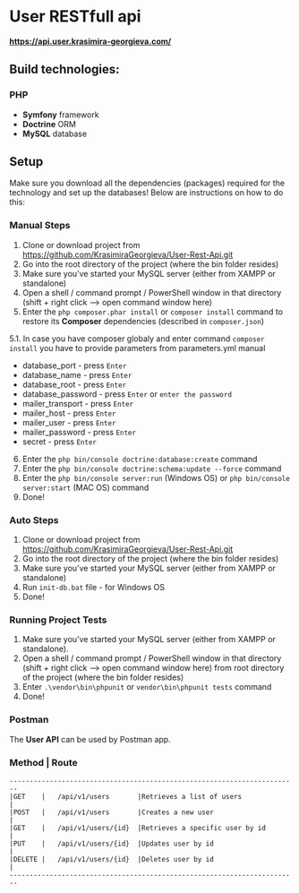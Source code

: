 # User RESTfull api

**https://api.user.krasimira-georgieva.com/**

## Build technologies:

### PHP
* **Symfony** framework
* **Doctrine** ORM
* **MySQL** database

## Setup
Make sure you download all the dependencies (packages) required for the technology and set up the databases! Below are instructions on how to do this:

### Manual Steps
1. Clone or download project from https://github.com/KrasimiraGeorgieva/User-Rest-Api.git
2. Go into the root directory of the project (where the bin folder resides)
3. Make sure you’ve started your MySQL server (either from XAMPP or standalone)
4. Open a shell / command prompt / PowerShell window in that directory (shift + right click --> open command window here)
5. Enter the `php composer.phar install` or `composer install` command to restore its **Composer** dependencies (described in `composer.json`)

5.1. In case you have composer globaly and enter command `composer install` you have to provide parameters from parameters.yml manual
* database_port - press `Enter`
* database_name - press `Enter`
* database_root - press `Enter`
* database_password - press `Enter` or `enter the password`
* mailer_transport - press `Enter`
* mailer_host - press `Enter`
* mailer_user - press `Enter`
* mailer_password - press `Enter`
* secret - press `Enter`

6. Enter the `php bin/console doctrine:database:create` command
7. Enter the `php bin/console doctrine:schema:update --force` command
8. Enter the `php bin/console server:run` (Windows OS) or `php bin/console server:start` (MAC OS) command
9. Done!

### Auto Steps
1. Clone or download project from https://github.com/KrasimiraGeorgieva/User-Rest-Api.git
2. Go into the root directory of the project (where the bin folder resides)
3. Make sure you’ve started your MySQL server (either from XAMPP or standalone)
4. Run `init-db.bat` file - for Windows OS
5. Done!

### Running Project Tests

1. Make sure you’ve started your MySQL server (either from XAMPP or standalone).
2. Open a shell / command prompt / PowerShell window in that directory (shift + right click --> open command window here) from root directory of the project (where the bin folder resides)
3. Enter `.\vendor\bin\phpunit` or `vendor\bin\phpunit tests` command
4. Done!

### Postman
The **User API** can be used by Postman app.

### Method | Route
```
------------------------------------------------------------------------
|GET	|	/api/v1/users		|Retrieves a list of users				|
|POST	|	/api/v1/users		|Creates a new user						|
|GET	|	/api/v1/users/{id}	|Retrieves a specific user by id		|
|PUT	|	/api/v1/users/{id}	|Updates user by id						|
|DELETE	|	/api/v1/users/{id}	|Deletes user by id						|
------------------------------------------------------------------------
```

